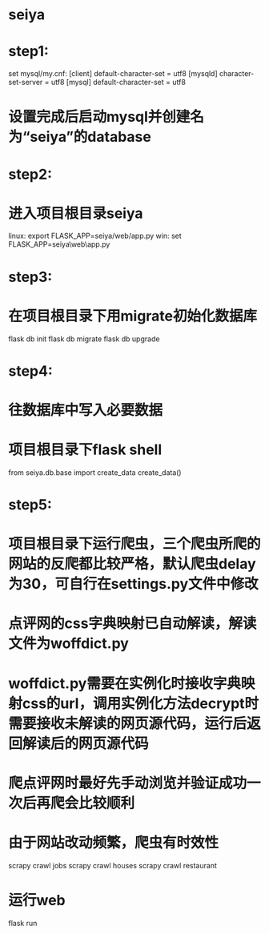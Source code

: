 # seiya

# step1:
set mysql/my.cnf:
[client]
default-character-set = utf8
[mysqld]
character-set-server = utf8
[mysql]
default-character-set = utf8
# 设置完成后启动mysql并创建名为“seiya”的database

# step2:
# 进入项目根目录seiya
linux: export FLASK_APP=seiya/web/app.py
win: set FLASK_APP=seiya\web\app.py

# step3:
# 在项目根目录下用migrate初始化数据库
flask db init
flask db migrate
flask db upgrade

# step4:
# 往数据库中写入必要数据
# 项目根目录下flask shell
from seiya.db.base import create_data
create_data()

# step5:
# 项目根目录下运行爬虫，三个爬虫所爬的网站的反爬都比较严格，默认爬虫delay为30，可自行在settings.py文件中修改
# 点评网的css字典映射已自动解读，解读文件为woffdict.py
# woffdict.py需要在实例化时接收字典映射css的url，调用实例化方法decrypt时需要接收未解读的网页源代码，运行后返回解读后的网页源代码
# 爬点评网时最好先手动浏览并验证成功一次后再爬会比较顺利
# 由于网站改动频繁，爬虫有时效性
scrapy crawl jobs
scrapy crawl houses
scrapy crawl restaurant
# 运行web
flask run
